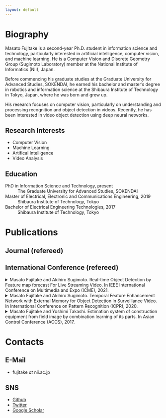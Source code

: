 ```yaml
---
layout: default
---
```



# Biography
Masato Fujitake is a second-year Ph.D. student in information science and technology, particularly interested in artificial intelligence, computer vision, and machine learning. 
He is a Computer Vision and Discrete Geometry Group (Sugimoto Laboratory) member at the National Institute of Informatics (NII), Japan.

Before commencing his graduate studies at the Graduate University for Advanced Studies, SOKENDAI,
he earned his bachelor and master’s degree in robotics and information science at the 
Shibaura Institute of Technology in Tokyo, Japan, where he was born and grew up.

His research focuses on computer vision, particularly on understanding and processing recognition and object detection in videos.
Recently, he has been interested in video object detection using deep neural networks.

## Research Interests
- Computer Vision
- Machine Learning
- Artifical Intelligence
- Video Analysis

## Education
<dl>
<dt>PhD in Information Science and Technology, present</dt>
<dd>The Graduate University for Advanced Studies, SOKENDAI</dd>
<dt>Master of Electrical, Electronic and Communications Engineering, 2019</dt>
<dd>Shibaura Institute of Technology, Tokyo</dd>
<dt>Bachelor of Electrical Engineering Technologies, 2017</dt>
<dd>Shibaura Institute of Technology, Tokyo</dd>
</dl>





# Publications
## Journal (refereed)
## International Conference (refereed)
<details><summary>Masato Fujitake and Akihiro Sugimoto. Real-time Object Detection by Feature map forecast For Live Streaming Video. In IEEE International Conference on Multimedia and Expo (ICME), 2021.</summary><div>

This paper proposes a method that jointly learns to detect objects at the current frame and forecast the next frame's future feature map.
Previous offline detectors have shown the effectiveness of utilizing future information in video object detection; however, we cannot take such an approach when dealing with live streaming videos.
In contrast, we utilize the forecast feature map with the current and past frame feature maps for object detection, where forecast feature maps are learned using observation of the present and past frames.
To maintain a reliable forecast, we introduce a scheduler network, which decides whether we use the forecast feature map as input or extract the feature map from the next frame.
Evaluations of our proposed model on the ImageNet VID dataset demonstrate the superior performance of our model against the public benchmark at similar architectures, with achieving 65.7% mAP at 38.9 fps.
</div></details>

<details><summary>Masato Fujitake and Akihiro Sugimoto. Temporal Feature Enhancement Network with External Memory for Object Detection in Surveillance Video. In International Conference on Pattern Recognition (ICPR), 2020.</summary><div>

Video object detection is challenging and essential in practical applications, such as surveillance cameras for traffic control and public security.
Unlike the video in natural scenes,
the surveillance video tends to contain dense and small objects (typically vehicles) in their appearances.
Therefore, existing methods for surveillance object detection utilize still-image object detection approaches with rich feature extractors at the expense of their run-time speeds.
The run-time speed, however, becomes essential when the video is being streamed.
In this paper, we exploit temporal information in videos to enrich the feature maps, proposing the first temporal attention based external memory network for the live stream of video.
Extensive experiments on real-world traffic surveillance benchmarks demonstrate the real-time performance of the proposed model while keeping comparable accuracy with state-of-the-art.
</div></details>


<details><summary>Masato Fujitake and Yoshimi Takashi. Estimation system of construction equipment from field image by combination learning of its parts. In Asian Control Conference (ACCS), 2017.</summary><div>

This paper describes the development of a robust object recognition system which combines object's parts, for automatic construction equipment tracking camera on unmanned construction site. Although a construction equipment operator monitors manually and operates construction equipment through captured surveillance camera video in the worksite of unmanned construction, they need an automatic tracking system for construction equipment in order to work efficiently. Since there is difficulty of automation such as some parts of construction equipment are not captured in the video because of construction works, we have developed a robust system which recognizes construction equipment using combination of their parts. Before we start making whole system, we developed object recognition algorithm for construction equipment. The object: construction equipment, recognition algorithm discussed in this paper is developed based on estimating its type by combining its parts found in an image. This system has three features to realize the process: part extraction step, part recognition step and part combination step. The part extraction step extracts object candidates including parts of construction equipment from an input image. In the part recognition step, they are recognized and labeled. The part combination step combines the labeled data and estimates construction equipment's type using neural networks. Experimental results show that the system which combines parts of construction equipment is able to estimate its type even if some parts of it are hidden. We also describe its improvement in terms of the processing time.
</div></details>


# Contacts
## E-Mail
- fujitake _at_ nii.ac.jp

## SNS
- [Github](https://github.com/Swall0w)
- [Twitter](https://twitter.com/Swall0wTech)
- [Google Scholar](https://scholar.google.com/citations?user=Bol__jMAAAAJ&hl=ja&authuser=1)

